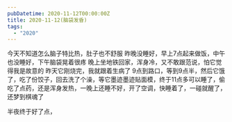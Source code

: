 ```yaml
---
pubDatetime: 2020-11-12T00:00:00Z
title: 2020-11-12(脑袋发昏)
tags:
  - "2020"
---
```


今天不知道怎么脑子特比热，肚子也不舒服
昨晚没睡好，早上7点起来做饭，中午也没睡好，下午脑袋晃着很疼
晚上坐地铁回家，浑身冷，又不敢跟范说，怕它觉得我是故意的
昨天它刚烧完，我就跟着生病了
9点到路口，等到9点半，然后它饿了，吃了份饺子，回去洗了个澡，等它墨迹墨迹贴面模，终于11点多可以睡了，偷吃了点药，还是浑身发热，一晚上还睡不好，开了空调，快睡着了，一碰就醒了，还梦到棋魂了

半夜终于好了点，

